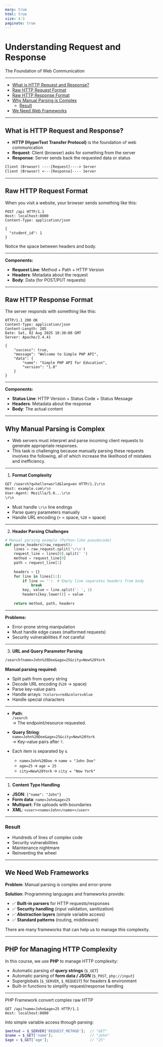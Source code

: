```yaml
---
marp: true
html: true
size: 4:3
paginate: true
---
```


<!-- _class: frontpage -->
<!-- _paginate: skip -->
# Understanding Request and Response

The Foundation of Web Communication

---

<!-- TOC -->
- [What is HTTP Request and Response?](#what-is-http-request-and-response)
- [Raw HTTP Request Format](#raw-http-request-format)
- [Raw HTTP Response Format](#raw-http-response-format)
- [Why Manual Parsing is Complex](#why-manual-parsing-is-complex)
  - [Result](#result)
- [We Need Web Frameworks](#we-need-web-frameworks)
<!-- /TOC -->

---

## What is HTTP Request and Response?

- **HTTP (HyperText Transfer Protocol)** is the foundation of web communication
- **Request**: Client (browser) asks for something from the server
- **Response**: Server sends back the requested data or status

```txt
Client (Browser) ----[Request]----> Server
Client (Browser) <---[Response]---- Server
```

---

## Raw HTTP Request Format

When you visit a website, your browser sends something like this:

```http
POST /api HTTP/1.1
Host: localhost:8000
Content-Type: application/json

{
  "student_id": 1
}
```

Notice the space between headers and body.

---

**Components:**

- **Request Line**: Method + Path + HTTP Version
- **Headers**: Metadata about the request
- **Body**: Data (for POST/PUT requests)

---

## Raw HTTP Response Format

The server responds with something like this:

```http
HTTP/1.1 200 OK
Content-Type: application/json
Content-Length: 285
Date: Sat, 02 Aug 2025 10:30:00 GMT
Server: Apache/2.4.41

{
    "success": true,
    "message": "Welcome to Simple PHP API",
    "data": {
        "name": "Simple PHP API for Education",
        "version": "1.0"
    }
}
```

---

**Components:**

- **Status Line**: HTTP Version + Status Code + Status Message
- **Headers**: Metadata about the response
- **Body**: The actual content

---

## Why Manual Parsing is Complex

- Web servers must interpret and parse incoming client requests to generate appropriate responses.
- This task is challenging because manually parsing these requests involves the following, all of which increase the likelihood of mistakes and inefficiency.

---

1. **Format Complexity**

```txt
GET /search?q=hello+world&lang=en HTTP/1.1\r\n
Host: example.com\r\n
User-Agent: Mozilla/5.0...\r\n
\r\n
```

- Must handle `\r\n` line endings
- Parse query parameters manually
- Handle URL encoding (`+` = space, `%20` = space)

---

2. **Header Parsing Challenges**

```python
# Manual parsing example (Python-like pseudocode)
def parse_headers(raw_request):
    lines = raw_request.split('\r\n')
    request_line = lines[0].split(' ')
    method = request_line[0]
    path = request_line[1]
    
    headers = {}
    for line in lines[1:]:
        if line == '':  # Empty line separates headers from body
            break
        key, value = line.split(': ', 1)
        headers[key.lower()] = value
    
    return method, path, headers
```

---

**Problems:**

- Error-prone string manipulation
- Must handle edge cases (malformed requests)
- Security vulnerabilities if not careful

---

3. **URL and Query Parameter Parsing**

```txt
/search?name=John%20Doe&age=25&city=New%20York
```

**Manual parsing required:**

- Split path from query string
- Decode URL encoding (`%20` → space)
- Parse key-value pairs
- Handle arrays: `?colors=red&colors=blue`
- Handle special characters

---

- **Path**:  
  `/search`  
  -> The endpoint/resource requested.

- **Query String**:  
  `name=John%20Doe&age=25&city=New%20York`  
  -> Key-value pairs after `?`.
- Each item is separated by `&`
  - `name=John%20Doe` → `name = "John Doe"`  
  - `age=25` → `age = 25`  
  - `city=New%20York` → `city = "New York"`

---

1. **Content Type Handling**

- **JSON**: `{"name": "John"}`
- **Form data**: `name=John&age=25`
- **Multipart**: File uploads with boundaries
- **XML**: `<user><name>John</name></user>`

---

### Result

- Hundreds of lines of complex code
- Security vulnerabilities
- Maintenance nightmare
- Reinventing the wheel

---

## We Need Web Frameworks

**Problem**: Manual parsing is complex and error-prone

**Solution**: Programming languages and frameworks provide:

- ✅ **Built-in parsers** for HTTP requests/responses
- ✅ **Security handling** (input validation, sanitization)
- ✅ **Abstraction layers** (simple variable access)
- ✅ **Standard patterns** (routing, middleware)

There are many frameworks that can help us to manage this complexity.

---

## PHP for Managing HTTP Complexity

In this course, we use **PHP** to manage HTTP complexity:

- Automatic parsing of **query strings** (`$_GET`)  
- Automatic parsing of **form data / JSON** (`$_POST`, `php://input`)  
- Superglobals (`$_SERVER`, `$_REQUEST`) for headers & environment  
- Built-in functions to simplify request/response handling  

---

PHP Framework convert complex raw HTTP

```http
GET /api?name=John&age=25 HTTP/1.1
Host: localhost:8000
```

Into simple variable access through parsing:

```php
$method = $_SERVER['REQUEST_METHOD'];  // "GET"
$name = $_GET['name'];                 // "John"
$age = $_GET['age'];                   // "25"
```

